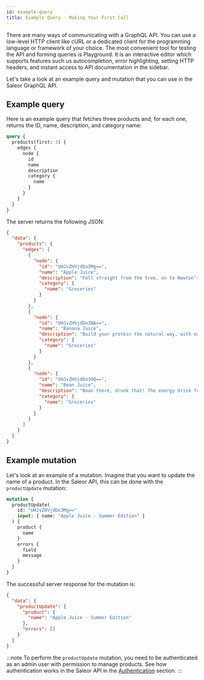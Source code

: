 ```yaml
---
id: example-query
title: Example Query - Making Your First Call
---
```


There are many ways of communicating with a GraphQL API. You can use a low-level HTTP client like cURL or a dedicated client for the programming language or framework of your choice. The most convenient tool for testing the API and forming queries is Playground. It is an interactive editor which supports features such us autocompletion, error highlighting, setting HTTP headers, and instant access to API documentation in the sidebar.

Let's take a look at an example query and mutation that you can use in the Saleor GraphQL API.

## Example query

Here is an example query that fetches three products and, for each one, returns the ID, name, description, and category name:

```graphql
query {
  products(first: 3) {
    edges {
      node {
        id
        name
        description
        category {
          name
        }
      }
    }
  }
}
```

The server returns the following JSON:

```json
{
  "data": {
    "products": {
      "edges": [
        {
          "node": {
            "id": "UHJvZHVjdDo3Mg==",
            "name": "Apple Juice",
            "description": "Fell straight from the tree, on to Newton’s head, then into the bottle. The autumn taste of English apples. Brought to you by gravity.",
            "category": {
              "name": "Groceries"
            }
          }
        },
        {
          "node": {
            "id": "UHJvZHVjdDo3NA==",
            "name": "Banana Juice",
            "description": "Build your protein the natural way, with exotic banana juice made from ripe fruit and packed with all the goodness of the tropical sun.",
            "category": {
              "name": "Groceries"
            }
          }
        },
        {
          "node": {
            "id": "UHJvZHVjdDo3OQ==",
            "name": "Bean Juice",
            "description": "Bean there, drunk that! The energy drink for the health-conscious. Brand new bean juice; from allotment to bottle in under 8 hours.",
            "category": {
              "name": "Groceries"
            }
          }
        }
      ]
    }
  }
}
```

## Example mutation

Let's look at an example of a mutation. Imagine that you want to update the name of a product. In the Saleor API, this can be done with the `productUpdate` mutation:

```graphql
mutation {
  productUpdate(
    id: "UHJvZHVjdDo3Mg=="
    input: { name: "Apple Juice - Summer Edition" }
  ) {
    product {
      name
    }
    errors {
      field
      message
    }
  }
}
```

The successful server response for the mutation is:

```json
{
  "data": {
    "productUpdate": {
      "product": {
        "name": "Apple Juice - Summer Edition"
      },
      "errors": []
    }
  }
}
```

:::note
To perform the `productUpdate` mutation, you need to be authenticated as an admin user with permission to manage products. See how authentication works in the Saleor API in the [Authentication](api/authenticate.md) section.
:::
